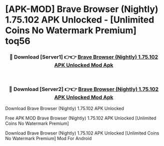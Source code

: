 # [APK-MOD] Brave Browser (Nightly) 1.75.102 APK Unlocked - [Unlimited Coins No Watermark Premium] toq56



<div align="center">
<h3>🔴 Download [Server1] 👉👉 <a href="https://momento.my/?title=Brave_Browser_(Nightly)_1.75.102_APK_Unlocked">Brave Browser (Nightly) 1.75.102 APK Unlocked Mod Apk</a></h3><br>

<h3>🔴 Download [Server2] 👉👉 <a href="https://momento.my/?title=Brave_Browser_(Nightly)_1.75.102_APK_Unlocked">Brave Browser (Nightly) 1.75.102 APK Unlocked Mod Apk</a></h3>
</div>



Download Brave Browser (Nightly) 1.75.102 APK Unlocked 

Free APK MOD Brave Browser (Nightly) 1.75.102 APK Unlocked [Unlimited Coins No Watermark Premium]

Download Brave Browser (Nightly) 1.75.102 APK Unlocked [Unlimited Coins No Watermark Premium] Mod For Android
